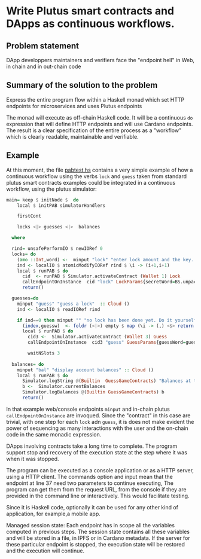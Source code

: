 Write Plutus smart contracts and DApps as continuous workflows.
===============================================================

Problem statement
-----------------

DApp developpers maintainers and verifiers face the "endpoint hell" in Web, in chain and in out-chain code


Summary of the solution to the problem
---------------------------------------

Express the entire program flow within a Haskell monad which set HTTP endpoints for microservices and uses Plutus endpoints


The monad will execute as off-chain Haskell code. It will be a continuous `do` expression that will define HTTP endpoints and will use Cardano endpoints. The result is a clear specification of the entire process as a "workflow" which is clearly readable, maintainable and verifiable.

Example
-------

At this moment, the file [pabtest.hs](https://github.com/agocorona/DAppFlow/blob/main/pabtest.hs) contains a very simple example of how a continuous workflow using the verbs `lock` and `guess` taken from standard plutus smart contracts examples could be integrated in a continuous workflow, using the plutus simulator:

```haskell
main= keep $ initNode $  do
    local $ initPAB simulatorHandlers

    firstCont

    locks <|> guesses <|>  balances

  where

  rind= unsafePerformIO $ newIORef 0
  locks= do
    (amo ::Int,word) <-  minput "lock" "enter lock amount and the key. Example: 100 myKey"
    ind <- localIO $ atomicModifyIORef rind $ \i -> (i+1,i+1)
    local $ runPAB $ do
      cid  <- runPAB $ Simulator.activateContract (Wallet 1) Lock
      callEndpointOnInstance  cid "lock" LockParams{secretWord=BS.unpack word, amount= Ada.adaValueOf $ fromIntegral amo,lockIndex=ind}
      return()

  guesses=do
    minput "guess" "guess a lock"  :: Cloud ()
    ind <- localIO $ readIORef rind

    if ind==0 then minput "" "no lock has been done yet. Do it yourself!" else do
      (index,guessw)  <- foldr (<|>) empty $ map (\i -> (,) <$> return i <*> minput ("g" <> show i) ("guess "++ show i)) [1..ind]
      local $ runPAB $ do
        cid3 <-  Simulator.activateContract (Wallet 3) Guess
        callEndpointOnInstance  cid3 "guess" GuessParams{guessWord=guessw,guessIndex=index}

        waitNSlots 3
  
  balances= do
    minput "bal" "display account balances" :: Cloud ()
    local $ runPAB $ do
      Simulator.logString @(Builtin  GuessGameContracts) "Balances at the end of the simulation"
      b <-  Simulator.currentBalances
      Simulator.logBalances @(Builtin GuessGameContracts) b
      return()
```

In that example web/console endpoints `minput` and in-chain plutus `callEndpointOnInstance`  are invoqued. Since the "contract" in this case are trivial, with one step for each `lock` adn `guess`, it is does not make evident the power of sequencing as many interactions with the user and the on-chain code in the same monadic expression.

DApps involving contracts take a long time to complete. The program support stop and recovery of the execution state at the step where it was when it was stopped.


The program can be executed as a console application or as a HTTP server, using a HTTP client. The commands option and input mean that the endpoint at line 37 need two parameters to continue executing, The program can get them from the request URL, from the console if they are provided in the command line or interactively. This would facilitate testing.


Since it is Haskell code, optionally it can be used for any other kind of application, for example,a mobile app.


Managed session state: Each endpoint has in scope all the variables computed in previous steps. The session state contains all these variables and will be stored in a file, in IPFS or in Cardano metadata. If the server for these particular endpoint is stopped, the execution state will be restored and the execution will continue.
